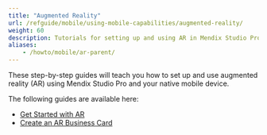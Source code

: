 ```yaml
---
title: "Augmented Reality"
url: /refguide/mobile/using-mobile-capabilities/augmented-reality/
weight: 60
description: Tutorials for setting up and using AR in Mendix Studio Pro.
aliases:
    - /howto/mobile/ar-parent/
---
```


These step-by-step guides will teach you how to set up and use augmented reality (AR) using Mendix Studio Pro and your native mobile device.

The following guides are available here:

* [Get Started with AR](/refguide/mobile/using-mobile-capabilities/augmented-reality/how-to-ar-simple-cube/)
* [Create an AR Business Card](/refguide/mobile/using-mobile-capabilities/augmented-reality/how-to-ar-business-card/)
